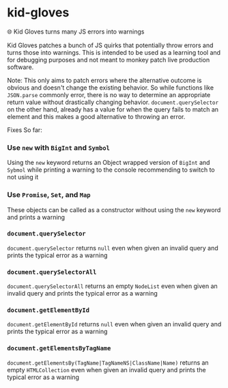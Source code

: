 # kid-gloves
🌐 Kid Gloves turns many JS errors into warnings


Kid Gloves patches a bunch of JS quirks that potentially throw errors and turns those into warnings. This is intended to be used as a learning tool and for debugging purposes and not meant to monkey patch live production software.

Note: This only aims to patch errors where the alternative outcome is obvious and doesn't change the existing behavior. So while functions like `JSON.parse` commonly error, there is no way to determine an appropriate return value without drastically changing behavior. `document.querySelector` on the other hand, already has a value for when the query fails to match an element and this makes a good alternative to throwing an error.

Fixes So far:

### Use `new` with `BigInt` and `Symbol`
Using the `new` keyword returns an Object wrapped version of `BigInt` and `Sybmol` while printing a warning to the console recommending to switch to not using it

### Use `Promise`, `Set`, and `Map`
These objects can be called as a constructor without using the `new` keyword and prints a warning

### `document.querySelector`
`document.querySelector` returns `null` even when given an invalid query and prints the typical error as a warning

### `document.querySelectorAll`
`document.querySelectorAll` returns an empty `NodeList` even when given an invalid query and prints the typical error as a warning


### `document.getElementById`
`document.getElementById` returns `null` even when given an invalid query and prints the typical error as a warning

### `document.getElementsByTagName`
`document.getElementsBy(TagName|TagNameNS|ClassName|Name)` returns an empty `HTMLCollection` even when given an invalid query and prints the typical error as a warning